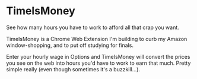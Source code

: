 TimeIsMoney
=============

See how many hours you have to work to afford all that crap you want.

TimeIsMoney is a Chrome Web Extension I'm building to curb my Amazon window-shopping, and to put off studying for finals.

Enter your hourly wage in Options and TimeIsMoney will convert the prices you see on the web into hours you'd have to work to earn that much. Pretty simple really (even though sometimes it's a buzzkill...).
